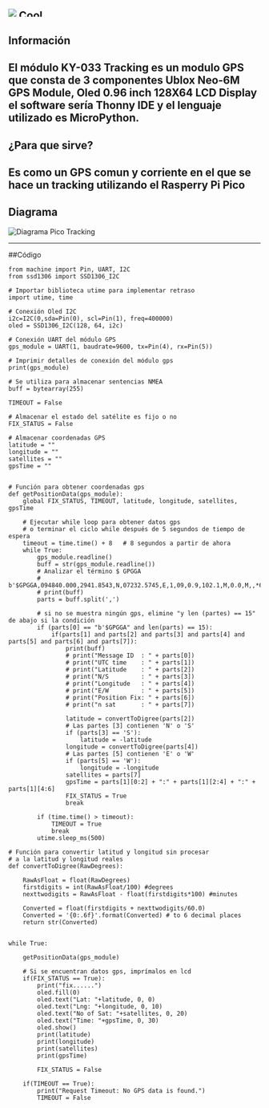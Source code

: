 ![](https://images.cooltext.com/5568705.png)
<a href="http://cooltext.com" target="_top"><img src="https://cooltext.com/images/ct_pixel.gif" width="80" height="15" alt="Cool Text: Logo and Graphics Generator" border="0" /></a>
-----------------------------------------------------------------------------------------------------------------------------------------------------------------------------------
## Información
El módulo KY-033 Tracking es un modulo GPS que consta de 3 componentes Ublox Neo-6M GPS Module, Oled 0.96 inch 128X64 LCD Display el software sería Thonny IDE y 
el lenguaje utilizado es MicroPython.
-----------------------------------------------------------------------------------------------------------------------------------------------------------------------------------
## ¿Para que sirve?
Es como un GPS comun y corriente en el que se hace un tracking utilizando el Rasperry Pi Pico
-----------------------------------------------------------------------------------------------------------------------------------------------------------------------------------
## Diagrama


![Diagrama Pico Tracking](https://user-images.githubusercontent.com/42977905/144701654-4cab81db-2bda-49a0-a4df-fcd73b1fdb21.png)


-----------------------------------------------------------------------------------------------------------------------------------------------------------------------------------
##Código

```
from machine import Pin, UART, I2C
from ssd1306 import SSD1306_I2C

# Importar biblioteca utime para implementar retraso
import utime, time

# Conexión Oled I2C
i2c=I2C(0,sda=Pin(0), scl=Pin(1), freq=400000)
oled = SSD1306_I2C(128, 64, i2c)

# Conexión UART del módulo GPS
gps_module = UART(1, baudrate=9600, tx=Pin(4), rx=Pin(5))

# Imprimir detalles de conexión del módulo gps
print(gps_module)

# Se utiliza para almacenar sentencias NMEA
buff = bytearray(255)

TIMEOUT = False

# Almacenar el estado del satélite es fijo o no
FIX_STATUS = False

# Almacenar coordenadas GPS
latitude = ""
longitude = ""
satellites = ""
gpsTime = ""


# Función para obtener coordenadas gps
def getPositionData(gps_module):
    global FIX_STATUS, TIMEOUT, latitude, longitude, satellites, gpsTime
    
    # Ejecutar while loop para obtener datos gps
    # o terminar el ciclo while después de 5 segundos de tiempo de espera
    timeout = time.time() + 8   # 8 segundos a partir de ahora
    while True:
        gps_module.readline()
        buff = str(gps_module.readline())
        # Analizar el término $ GPGGA
        # b'$GPGGA,094840.000,2941.8543,N,07232.5745,E,1,09,0.9,102.1,M,0.0,M,,*6C\r\n'
        # print(buff)
        parts = buff.split(',')
        
        # si no se muestra ningún gps, elimine "y len (partes) == 15" de abajo si la condición
        if (parts[0] == "b'$GPGGA" and len(parts) == 15):
            if(parts[1] and parts[2] and parts[3] and parts[4] and parts[5] and parts[6] and parts[7]):
                print(buff)
                # print("Message ID  : " + parts[0])
                # print("UTC time    : " + parts[1])
                # print("Latitude    : " + parts[2])
                # print("N/S         : " + parts[3])
                # print("Longitude   : " + parts[4])
                # print("E/W         : " + parts[5])
                # print("Position Fix: " + parts[6])
                # print("n sat       : " + parts[7])
                
                latitude = convertToDigree(parts[2])
                # Las partes [3] contienen 'N' o 'S'
                if (parts[3] == 'S'):
                    latitude = -latitude
                longitude = convertToDigree(parts[4])
                # Las partes [5] contienen 'E' o 'W'
                if (parts[5] == 'W'):
                    longitude = -longitude
                satellites = parts[7]
                gpsTime = parts[1][0:2] + ":" + parts[1][2:4] + ":" + parts[1][4:6]
                FIX_STATUS = True
                break
                
        if (time.time() > timeout):
            TIMEOUT = True
            break
        utime.sleep_ms(500)
        
# Función para convertir latitud y longitud sin procesar
# a la latitud y longitud reales
def convertToDigree(RawDegrees):

    RawAsFloat = float(RawDegrees)
    firstdigits = int(RawAsFloat/100) #degrees
    nexttwodigits = RawAsFloat - float(firstdigits*100) #minutes
    
    Converted = float(firstdigits + nexttwodigits/60.0)
    Converted = '{0:.6f}'.format(Converted) # to 6 decimal places
    return str(Converted)
    
    
while True:
    
    getPositionData(gps_module)

    # Si se encuentran datos gps, imprímalos en lcd
    if(FIX_STATUS == True):
        print("fix......")
        oled.fill(0)
        oled.text("Lat: "+latitude, 0, 0)
        oled.text("Lng: "+longitude, 0, 10)
        oled.text("No of Sat: "+satellites, 0, 20)
        oled.text("Time: "+gpsTime, 0, 30)
        oled.show()
        print(latitude)
        print(longitude)
        print(satellites)
        print(gpsTime)
        
        FIX_STATUS = False
        
    if(TIMEOUT == True):
        print("Request Timeout: No GPS data is found.")
        TIMEOUT = False
 ```
 
